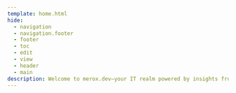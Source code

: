 ```yaml
---
template: home.html
hide:
  - navigation
  - navigation.footer
  - footer
  - toc
  - edit
  - view
  - header
  - main
description: Welcome to merox.dev—your IT realm powered by insights from a skilled System Administrator with a background in cybersecurity.
---
```

